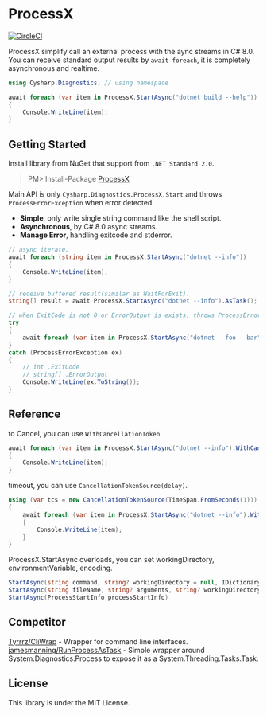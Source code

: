 ProcessX
===
[![CircleCI](https://circleci.com/gh/Cysharp/ProcessX.svg?style=svg)](https://circleci.com/gh/Cysharp/ProcessX)

ProcessX simplify call an external process with the aync streams in C# 8.0. You can receive standard output results by `await foreach`, it is completely asynchronous and realtime.

```csharp
using Cysharp.Diagnostics; // using namespace

await foreach (var item in ProcessX.StartAsync("dotnet build --help"))
{
    Console.WriteLine(item);
}
```

Getting Started
---
Install library from NuGet that support from `.NET Standard 2.0`.

> PM> Install-Package [ProcessX](https://www.nuget.org/packages/ProcessX)

Main API is only `Cysharp.Diagnostics.ProcessX.Start` and throws `ProcessErrorException` when error detected.

* **Simple**, only write single string command like the shell script.
* **Asynchronous**, by C# 8.0 async streams.
* **Manage Error**, handling exitcode and stderror.

```csharp
// async iterate.
await foreach (string item in ProcessX.StartAsync("dotnet --info"))
{
    Console.WriteLine(item);
}

// receive buffered result(similar as WaitForExit).
string[] result = await ProcessX.StartAsync("dotnet --info").AsTask();

// when ExitCode is not 0 or ErrorOutput is exists, throws ProcessErrorException
try
{
    await foreach (var item in ProcessX.StartAsync("dotnet --foo --bar")) { }
}
catch (ProcessErrorException ex)
{
    // int .ExitCode
    // string[] .ErrorOutput
    Console.WriteLine(ex.ToString());
}
```

Reference
---
to Cancel, you can use `WithCancellationToken`.

```csharp
await foreach (var item in ProcessX.StartAsync("dotnet --info").WithCancellation(cancellationToken))
{
    Console.WriteLine(item);
}
```

timeout, you can use `CancellationTokenSource(delay)`.

```csharp
using (var tcs = new CancellationTokenSource(TimeSpan.FromSeconds(1)))
{
    await foreach (var item in ProcessX.StartAsync("dotnet --info").WithCancellation(tcs.Token))
    {
        Console.WriteLine(item);
    }
}
```

ProcessX.StartAsync overloads, you can set workingDirectory, environmentVariable, encoding.

```csharp
StartAsync(string command, string? workingDirectory = null, IDictionary<string, string>? environmentVariable = null, Encoding? encoding = null)
StartAsync(string fileName, string? arguments, string? workingDirectory = null, IDictionary<string, string>? environmentVariable = null, Encoding? encoding = null)
StartAsync(ProcessStartInfo processStartInfo)
```

Competitor
---
[Tyrrrz/CliWrap](https://github.com/Tyrrrz/CliWrap) - Wrapper for command line interfaces.
[jamesmanning/RunProcessAsTask](https://github.com/jamesmanning/RunProcessAsTask) - Simple wrapper around System.Diagnostics.Process to expose it as a System.Threading.Tasks.Task.

License
---
This library is under the MIT License.